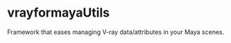 vrayformayaUtils
================

Framework that eases managing V-ray data/attributes in your Maya scenes.
